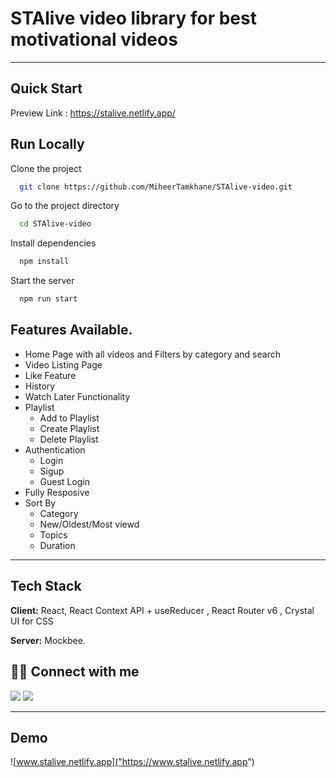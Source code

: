 # STAlive video library for best motivational videos

---

## Quick Start

Preview Link : https://stalive.netlify.app/

## Run Locally

Clone the project

```bash
  git clone https://github.com/MiheerTamkhane/STAlive-video.git
```

Go to the project directory

```bash
  cd STAlive-video
```

Install dependencies

```bash
  npm install
```

Start the server

```bash
  npm run start
```

## Features Available.

- Home Page with all videos and Filters by category and search
- Video Listing Page
- Like Feature
- History
- Watch Later Functionality
- Playlist
  - Add to Playlist
  - Create Playlist
  - Delete Playlist
- Authentication
  - Login
  - Sigup
  - Guest Login
- Fully Resposive
- Sort By
  - Category
  - New/Oldest/Most viewd
  - Topics
  - Duration

---

## Tech Stack

**Client:** React, React Context API + useReducer , React Router v6 , Crystal UI for CSS

**Server:** Mockbee.

## 👨‍💻 Connect with me

<a href="https://twitter.com/miheertamkhane"><img src="https://img.shields.io/badge/Twitter-1DA1F2?style=for-the-badge&logo=twitter&logoColor=white"/></a>
<a href="https://www.linkedin.com/in/miheer-tamkhane-19417b19a/"><img src="https://img.shields.io/badge/LinkedIn-0077B5?style=for-the-badge&logo=linkedin&logoColor=white"/></a>

---

## Demo

![www.stalive.netlify.app]("https://www.stalive.netlify.app")
